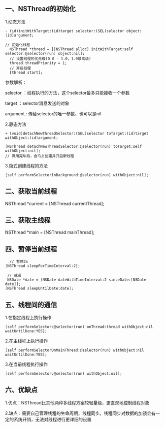 ## 一、NSThread的初始化

1.动态方法

```
- (id)initWithTarget:(id)target selector:(SEL)selector object:(id)argument;  

// 初始化线程  
  NSThread *thread = [[NSThread alloc] initWithTarget:self selector:@selector(run) object:nil];  
  // 设置线程的优先级(0.0 - 1.0，1.0最高级)  
  thread.threadPriority = 1;  
  // 开启线程  
  [thread start];
```

参数解析：

selector ：线程执行的方法，这个selector最多只能接收一个参数

target ：selector消息发送的对象

argument : 传给selector的唯一参数，也可以是nil

2.静态方法

```
+ (void)detachNewThreadSelector:(SEL)selector toTarget:(id)target withObject:(id)argument;  

[NSThread detachNewThreadSelector:@selector(run) toTarget:self withObject:nil];  
// 调用完毕后，会马上创建并开启新线程
```

3.隐式创建线程的方法

```
[self performSelectorInBackground:@selector(run) withObject:nil];
```

## 二、获取当前线程

NSThread \*current = \[NSThread currentThread\];

## 三、获取主线程

NSThread \*main = \[NSThread mainThread\];

## 四、暂停当前线程

```
  // 暂停2s  
[NSThread sleepForTimeInterval:2];  

 // 或者  
 NSDate *date = [NSDate dateWithTimeInterval:2 sinceDate:[NSDate date]];  
[NSThread sleepUntilDate:date];
```

## 五、线程间的通信

1.在指定线程上执行操作

```
[self performSelector:@selector(run) onThread:thread withObject:nil waitUntilDone:YES];
```

2.在主线程上执行操作

```
[self performSelectorOnMainThread:@selector(run) withObject:nil waitUntilDone:YES];
```

3.在当前线程执行操作

```
[self performSelector:@selector(run) withObject:nil];
```

## 六、优缺点

1.优点：NSThread比其他两种多线程方案较轻量级，更直观地控制线程对象

2.缺点：需要自己管理线程的生命周期，线程同步。线程同步对数据的加锁会有一定的系统开销，无法对线程进行更详细的设置

